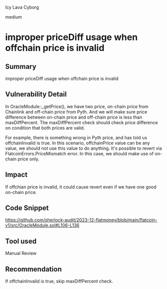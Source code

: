 Icy Lava Cyborg

medium

# improper priceDiff usage when offchain price is invalid

## Summary
improper priceDiff usage when offchain price is invalid

## Vulnerability Detail
In OracleModule::_getPrice(), we have two price, on-chain price from Chainlink and off-chain price from Pyth. And we will make sure price difference between on-chain price and off-chain price is less than maxDiffPercent.
The maxDiffPercent check should check price difference on condition that both prices are valid.

For example, there is something wrong in Pyth price, and has told us offchainInvalid is true. In this scenario, offchainPrice value can be any value, we should not use this value to do anything. It's possible to revert via FlatcoinErrors.PriceMismatch error. In this case, we should make use of on-chain price only.

## Impact
If offchian price is invalid, it could cause revert even if we have one good on-chain price.

## Code Snippet
https://github.com/sherlock-audit/2023-12-flatmoney/blob/main/flatcoin-v1/src/OracleModule.sol#L106-L136

## Tool used

Manual Review

## Recommendation
If offchainInvalid is true, skip maxDiffPercent check.
